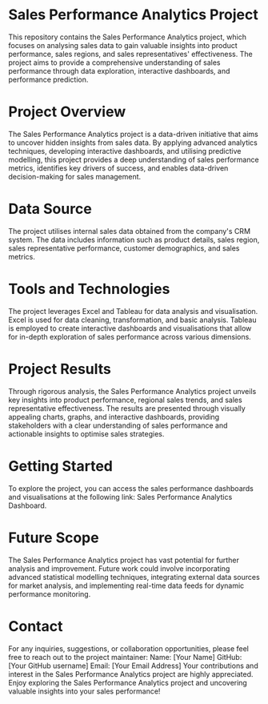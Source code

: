 # Sales Performance Analytics Project
This repository contains the Sales Performance Analytics project, which focuses on analysing sales data to gain valuable insights into product performance, sales regions, and sales representatives' effectiveness. The project aims to provide a comprehensive understanding of sales performance through data exploration, interactive dashboards, and performance prediction.

# Project Overview
The Sales Performance Analytics project is a data-driven initiative that aims to uncover hidden insights from sales data. By applying advanced analytics techniques, developing interactive dashboards, and utilising predictive modelling, this project provides a deep understanding of sales performance metrics, identifies key drivers of success, and enables data-driven decision-making for sales management.

# Data Source
The project utilises internal sales data obtained from the company's CRM system. The data includes information such as product details, sales region, sales representative performance, customer demographics, and sales metrics.

# Tools and Technologies
The project leverages Excel and Tableau for data analysis and visualisation. Excel is used for data cleaning, transformation, and basic analysis. Tableau is employed to create interactive dashboards and visualisations that allow for in-depth exploration of sales performance across various dimensions.

# Project Results
Through rigorous analysis, the Sales Performance Analytics project unveils key insights into product performance, regional sales trends, and sales representative effectiveness. The results are presented through visually appealing charts, graphs, and interactive dashboards, providing stakeholders with a clear understanding of sales performance and actionable insights to optimise sales strategies.

# Getting Started
To explore the project, you can access the sales performance dashboards and visualisations at the following link: Sales Performance Analytics Dashboard.

# Future Scope
The Sales Performance Analytics project has vast potential for further analysis and improvement. Future work could involve incorporating advanced statistical modelling techniques, integrating external data sources for market analysis, and implementing real-time data feeds for dynamic performance monitoring.

# Contact
For any inquiries, suggestions, or collaboration opportunities, please feel free to reach out to the project maintainer:
Name: [Your Name] 
GitHub: [Your GitHub username] 
Email: [Your Email Address]
Your contributions and interest in the Sales Performance Analytics project are highly appreciated.
Enjoy exploring the Sales Performance Analytics project and uncovering valuable insights into your sales performance!

